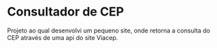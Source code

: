 # Consultador de CEP

Projeto ao qual desenvolvi um pequeno site, onde retorna a consulta do CEP através de uma api do site Viacep.
